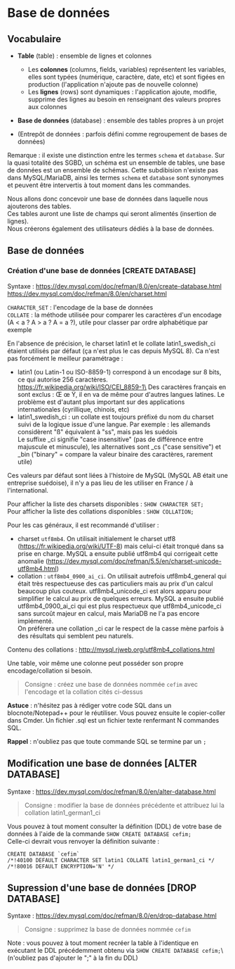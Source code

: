 # Base de données

## Vocabulaire

- **Table** (table) : ensemble de lignes et colonnes
  - Les **colonnes** (columns, fields, variables) représentent les variables, elles sont typées 
  (numérique, caractère, date, etc) et sont figées en production 
  (l'application n'ajoute pas de nouvelle colonne)
  - Les **lignes** (rows) sont dynamiques : l'application ajoute, modifie, supprime des lignes 
  au besoin en renseignant des valeurs propres aux colonnes 

- **Base de données** (database) : ensemble des tables propres à un projet
- (Entrepôt de données : parfois défini comme regroupement de bases de données)

Remarque : il existe une distinction entre les termes `schema` et `database`.
Sur la quasi totalité des SGBD, un schéma est un ensemble de tables, une base de données
est un ensemble de schémas. Cette subdibision n'existe pas dans MySQL/MariaDB, ainsi
les termes `schema` et `database` sont synonymes et peuvent être intervertis à tout moment
dans les commandes. 

Nous allons donc concevoir une base de données dans laquelle nous ajouterons des tables.\
Ces tables auront une liste de champs qui seront alimentés (insertion de lignes).\
Nous créerons également des utilisateurs dédiés à la base de données.

## Base de données
### Création d'une base de données [CREATE DATABASE]
Syntaxe : https://dev.mysql.com/doc/refman/8.0/en/create-database.html
https://dev.mysql.com/doc/refman/8.0/en/charset.html

`CHARACTER_SET` : l'encodage de la base de données\
`COLLATE` : la méthode utilisée pour comparer les caractères d'un encodage (A < a ? A > a ? A = a ?),
utile pour classer par ordre alphabétique par exemple

En l'absence de précision, le charset latin1 et le collate latin1_swedish_ci étaient utilisés par défaut
(ça n'est plus le cas depuis MySQL 8).
Ca n'est pas forcément le meilleur paramétrage :
- latin1 (ou Latin-1 ou ISO-8859-1) correspond à un encodage sur 8 bits, ce qui autorise 256 caractères.
https://fr.wikipedia.org/wiki/ISO/CEI_8859-1\
Des caractères français en sont exclus : Œ œ Ÿ, il en va de même pour d'autres langues latines.
Le problème est d'autant plus important sur des applications internationales (cyrillique, chinois, etc)
- latin1_swedish_ci : un collate est toujours préfixé du nom du charset suivi de la logique issue d'une langue.
Par exemple : les allemands considèrent "ß" équivalent à "ss", mais pas les suédois\
Le suffixe _ci signifie "case insensitive" (pas de différence entre majuscule et minuscule),
les alternatives sont _cs ("case sensitive") et _bin ("binary" = compare la valeur binaire des caractères,
rarement utile)

Ces valeurs par défaut sont liées à l'histoire de MySQL (MySQL AB était une entreprise suédoise),
il n'y a pas lieu de les utiliser en France / à l'international.

Pour afficher la liste des charsets disponibles : `SHOW CHARACTER SET;`\
Pour afficher la liste des collations disponibles : `SHOW COLLATION;`

Pour les cas généraux, il est recommandé d'utiliser :
- charset `utf8mb4`. On utilisait initialement le charset utf8 (https://fr.wikipedia.org/wiki/UTF-8) mais celui-ci 
était tronqué dans sa prise en charge. MySQL a ensuite publié utf8mb4 qui corrigeait cette anomalie
(https://dev.mysql.com/doc/refman/5.5/en/charset-unicode-utf8mb4.html) 
- collation : `utf8mb4_0900_ai_ci`. On utilisait autrefois utf8mb4_general qui était très respectueuse
des cas particuliers mais au prix d'un calcul beaucoup plus couteux. 
utf8mb4_unicode_ci est alors apparu pour simplifier le calcul au prix de quelques erreurs.
MySQL a ensuite publié utf8mb4_0900_ai_ci qui est plus respectueux que utf8mb4_unicode_ci
sans surcoût majeur en calcul, mais MariaDB ne l'a pas encore implémenté.\
On préférera une collation _ci car le respect de la casse mène parfois à des résultats qui
semblent peu naturels.

Contenu des collations : http://mysql.rjweb.org/utf8mb4_collations.html

Une table, voir même une colonne peut posséder son propre encodage/collation si besoin.

> Consigne : créez une base de données nommée `cefim` avec l'encodage et la collation cités
> ci-dessus
 
**Astuce** : n'hésitez pas à rédiger votre code SQL dans un blocnote/Notepad++
pour le réutiliser. Vous pouvez ensuite le copier-coller dans Cmder.
Un fichier .sql est un fichier texte renfermant N commandes SQL.

**Rappel** : n'oubliez pas que toute commande SQL se termine par un `;`

## Modification une base de données [ALTER DATABASE]
Syntaxe : https://dev.mysql.com/doc/refman/8.0/en/alter-database.html

> Consigne : modifier la base de données précédente et attribuez lui la collation latin1_german1_ci

Vous pouvez à tout moment consulter la définition (DDL) de votre base de données à l'aide de la commande
`SHOW CREATE DATABASE cefim;`\
Celle-ci devrait vous renvoyer la définition suivante :
```
CREATE DATABASE `cefim` 
/*!40100 DEFAULT CHARACTER SET latin1 COLLATE latin1_german1_ci */ 
/*!80016 DEFAULT ENCRYPTION='N' */
```

## Supression d'une base de données [DROP DATABASE]
Syntaxe : https://dev.mysql.com/doc/refman/8.0/en/drop-database.html

> Consigne : supprimez la base de données nommée `cefim`

Note : vous pouvez à tout moment recréer la table à l'identique en exécutant le DDL précédemment obtenu
via `SHOW CREATE DATABASE cefim;`\ (n'oubliez pas d'ajouter le ";" à la fin du DDL) 